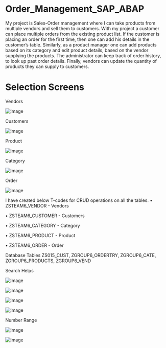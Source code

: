 # Order_Management_SAP_ABAP

My project is Sales-Order management where I can take products from multiple vendors and sell them to customers. With my project a customer can place multiple orders from the existing product list. If the customer is placing an order for the first time, then one can add his details in the customer’s table. Similarly, as a product manager one can add products based on its category and edit product details, based on the vendor supplying the products. The administrator can keep track of order history, to look up past order details. Finally, vendors can update the quantity of products they can supply to customers.


# Selection Screens
Vendors

![image](https://user-images.githubusercontent.com/97853861/201519939-06675c8f-d2c0-4249-a763-da890716e511.png)

Customers

![image](https://user-images.githubusercontent.com/97853861/201519955-6d0c690c-c89d-4649-b77d-39982310ead7.png)


Product

![image](https://user-images.githubusercontent.com/97853861/201519963-2492b25c-60db-4bb2-a506-0bcdb64c9ab2.png)


Category

![image](https://user-images.githubusercontent.com/97853861/201519970-67c0ccd4-ff20-4795-83d7-724ba6b542ac.png)


Order 

![image](https://user-images.githubusercontent.com/97853861/201519976-1239cf8c-6ba5-4240-a39f-ea988907beb6.png)


I have created below T-codes for CRUD operations on all the tables.
•	ZSTEAM6_VENDOR - Vendors

•	ZSTEAM6_CUSTOMER - Customers

•	ZSTEAM6_CATEGORY - Category

•	ZSTEAM6_PRODUCT - Product

•	ZSTEAM6_ORDER - Order

Database Tables
ZS015_CUST, ZGROUP6_ORDERTRY, ZGROUP6_CATE, ZGROUP6_PRODUCTS, ZGROUP6_VEND

Search Helps

![image](https://user-images.githubusercontent.com/97853861/201520050-b3699578-4d26-4a67-9350-72dc25f3ea4e.png)

![image](https://user-images.githubusercontent.com/97853861/201520055-42a53555-3bcb-498b-a921-b9fbe3f10f22.png)

![image](https://user-images.githubusercontent.com/97853861/201520060-5f589283-5158-4705-9f97-a6b636cc31c2.png)

![image](https://user-images.githubusercontent.com/97853861/201520066-2a909604-45b7-427b-90cf-ed9f477c6d5a.png)


Number Range

![image](https://user-images.githubusercontent.com/97853861/201520073-c0cf55dc-90ab-465d-b5be-4a3e263c21e8.png)

![image](https://user-images.githubusercontent.com/97853861/201520077-9eded3fe-7865-454e-b508-812858d49a4a.png)

